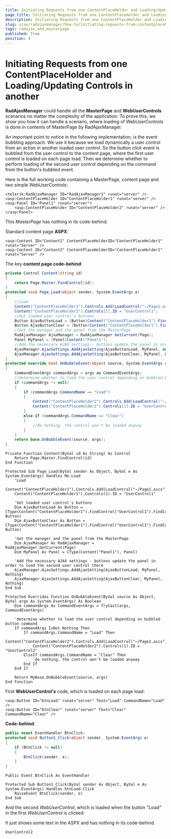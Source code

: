 ```yaml
---
title: Initiating Requests from one ContentPlaceHolder and Loading/Updating Controls in another
page_title: Initiating Requests from one ContentPlaceHolder and Loading/Updating Controls in another | RadAjax for ASP.NET AJAX Documentation
description: Initiating Requests from one ContentPlaceHolder and Loading/Updating Controls in another
slug: ajax/radajaxmanager/how-to/initiating-requests-from-contentplaceholder
tags: radajax,and,masterpage
published: True
position: 4
---
```


# Initiating Requests from one ContentPlaceHolder and Loading/Updating Controls in another


**RadAjaxManager** could handle all the **MasterPage** and **WebUserControls** scenarios no matter the complexity of the application. To prove this, we show you how it can handle a scenario, where loading of WebUserControls is done in contents of MasterPage by RadAjaxManager.

An important point to notice in the following implementation, is the event bubbling approach. We use it because we load dynamically a user control from an action in another loaded user control. So the button click event is bubbled from the user control to the content page, where the first user control is loaded on each page load. Then we determine whether to perform loading of the second user control depending on the command from the button's bubbled event.

Here is the full working code containing a MasterPage, content page and two simple WebUserControls:

````ASP.NET
<telerik:RadAjaxManager ID="RadAjaxManager1" runat="server" />
<asp:ContentPlaceHolder ID="ContentPlaceHolder1" runat="server" />
<asp:Panel ID="Panel1" runat="server">
    <asp:ContentPlaceHolder ID="ContentPlaceHolder2" runat="server" />
</asp:Panel>
````

This _MasterPage_ has nothing in its code-behind.

Standard content page **ASPX**:

````ASP.NET
<asp:Content ID="Content1" ContentPlaceHolderID="ContentPlaceHolder1" runat="Server" />
<asp:Content ID="Content2" ContentPlaceHolderID="ContentPlaceHolder2" runat="Server" />
````

The key **content page code-behind**:

````C#
private Control Content(string id)
{
    return Page.Master.FindControl(id);
}
protected void Page_Load(object sender, System.EventArgs e)
{
    //Load
    Content("ContentPlaceHolder1").Controls.Add(LoadControl("~/Page1.ascx"));
    Content("ContentPlaceHolder1").Controls[1].ID = "UserControl1";
    //Get loaded user control's buttons
    Button AjaxButtonLoad = (Button)Content("ContentPlaceHolder1").FindControl("UserControl1").FindControl("btnLoad");
    Button AjaxButtonClear = (Button)Content("ContentPlaceHolder1").FindControl("UserControl1").FindControl("btnClear");
    //Get the manager and the panel from the MasterPage
    RadAjaxManager AjaxManager = RadAjaxManager.GetCurrent(Page);
    Panel MyPanel = (Panel)Content("Panel1");
    //Add the necessary AJAX settings - buttons update the panel in order to load the second user control there
    AjaxManager.AjaxSettings.AddAjaxSetting(AjaxButtonLoad, MyPanel, null);
    AjaxManager.AjaxSettings.AddAjaxSetting(AjaxButtonClear, MyPanel, null);
}
protected override bool OnBubbleEvent(object source, System.EventArgs args)
{
    CommandEventArgs commandArgs = args as CommandEventArgs;
    //determine whether to load the user control depending on bubbled button command
    if (commandArgs != null)
    {
        if (commandArgs.CommandName == "Load")
        {
            Content("ContentPlaceHolder2").Controls.Add(LoadControl("~/Page2.ascx"));
            Content("ContentPlaceHolder2").Controls[1].ID = "UserControl2";
        }
        else if (commandArgs.CommandName == "Clear")
        {
            //do nothing. the control won't be loaded anyway
        }
    }
    return base.OnBubbleEvent(source, args);
}
````
````VB
Private Function Content(ByVal id As String) As Control
    Return Page.Master.FindControl(id)
End Function

Protected Sub Page_Load(ByVal sender As Object, ByVal e As System.EventArgs) Handles Me.Load
    'Load
    Content("ContentPlaceHolder1").Controls.Add(LoadControl("~/Page1.ascx"))
    Content("ContentPlaceHolder1").Controls(1).ID = "UserControl1"

    'Get loaded user control's buttons
    Dim AjaxButtonLoad As Button = CType(Content("ContentPlaceHolder1").FindControl("UserControl1").FindControl("btnLoad"), Button)
    Dim AjaxButtonClear As Button = CType(Content("ContentPlaceHolder1").FindControl("UserControl1").FindControl("btnClear"), Button)

    'Get the manager and the panel from the MasterPage
    Dim AjaxManager As RadAjaxManager = RadAjaxManager.GetCurrent(Page)
    Dim MyPanel As Panel = CType(Content("Panel1"), Panel)

    'Add the necessary AJAX settings - buttons update the panel in order to load the second user control there
    AjaxManager.AjaxSettings.AddAjaxSetting(AjaxButtonLoad, MyPanel, Nothing)
    AjaxManager.AjaxSettings.AddAjaxSetting(AjaxButtonClear, MyPanel, Nothing)
End Sub

Protected Overrides Function OnBubbleEvent(ByVal source As Object, ByVal args As System.EventArgs) As Boolean
    Dim commandArgs As CommandEventArgs = TryCast(args, CommandEventArgs)

    'determine whether to load the user control depending on bubbled button command
    If commandArgs IsNot Nothing Then
        If commandArgs.CommandName = "Load" Then
            Content("ContentPlaceHolder2").Controls.Add(LoadControl("~/Page2.ascx"))
            Content("ContentPlaceHolder2").Controls(1).ID = "UserControl2"
        ElseIf commandArgs.CommandName = "Clear" Then
            'do nothing. the control won't be loaded anyway
        End If
    End If

    Return MyBase.OnBubbleEvent(source, args)
End Function
````

First **WebUserControl's** code, which is loaded on each page load:

````ASP.NET
<asp:Button ID="btnLoad" runat="server" Text="Load" CommandName="Load" />
<asp:Button ID="btnClear" runat="server" Text="Clear" CommandName="Clear" />
````

**Code-behind**:

````C#
public event EventHandler BtnClick;
protected void Button1_Click(object sender, System.EventArgs e)
{
    if (BtnClick != null)
    {
        BtnClick(sender, e);
    }
}
````
````VB
Public Event BtnClick As EventHandler

Protected Sub Button1_Click(ByVal sender As Object, ByVal e As System.EventArgs) Handles btnLoad.Click
    RaiseEvent BtnClick(sender, e)
End Sub
````

And the second _WebUserControl_, which is loaded when the button _"Load"_ in the first _WebUserControl_ is clicked:

It just shows some text in the ASPX and has nothing in its code-behind.
````ASP.NET
UserControl2
````


